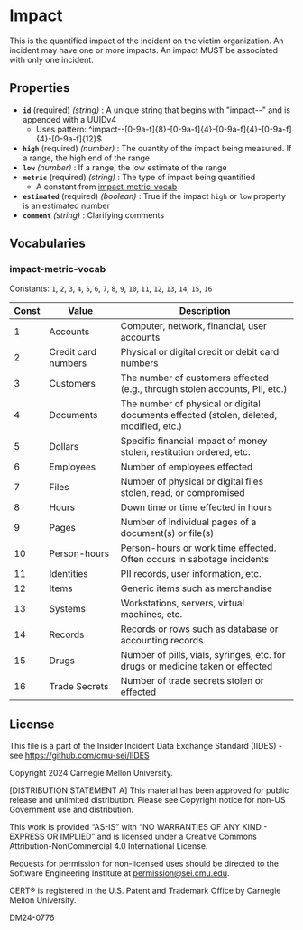 # Impact

This is the quantified impact of the incident on the victim organization. An incident may have one or more impacts. An impact MUST be associated with only one incident.

## Properties

- **`id`** (required) *(string)* : A unique string that begins with "impact--" and is appended with a UUIDv4
  - Uses pattern: ^impact--[0-9a-f]{8}-[0-9a-f]{4}-[0-9a-f]{4}-[0-9a-f]{4}-[0-9a-f]{12}$
- **`high`** (required) *(number)* : The quantity of the impact being measured. If a range, the high end of the range
- **`low`** *(number)* : If a range, the low estimate of the range
- **`metric`** (required) *(string)* : The type of impact being quantified
	- A constant from [impact-metric-vocab](#impact-metric-vocab)
- **`estimated`** (required) *(boolean)* : True if the impact `high` or `low` property is an estimated number
- **`comment`** *(string)* : Clarifying comments

## Vocabularies

### impact-metric-vocab

Constants: `1`, `2`, `3`, `4`, `5`, `6`, `7`, `8`, `9`, `10`, `11`, `12`, `13`, `14`, `15`, `16`

| Const | Value | Description |
| --- | --- | --- |
| 1 | Accounts | Computer, network, financial, user accounts|
| 2 | Credit card numbers | Physical or digital credit or debit card numbers|
| 3 | Customers | The number of customers effected (e.g., through stolen accounts, PII, etc.)|
| 4 | Documents | The number of physical or digital documents effected (stolen, deleted, modified, etc.)|
| 5 | Dollars | Specific financial impact of money stolen, restitution ordered, etc.|
| 6 | Employees | Number of employees effected|
| 7 | Files | Number of physical or digital files stolen, read, or compromised|
| 8 | Hours | Down time or time effected in hours|
| 9 | Pages | Number of individual pages of a document(s) or file(s)|
| 10 | Person-hours | Person-hours or work time effected. Often occurs in sabotage incidents|
| 11 | Identities | PII records, user information, etc.|
| 12 | Items | Generic items such as merchandise|
| 13 | Systems | Workstations, servers, virtual machines, etc.|
| 14 | Records | Records or rows such as database or accounting records|
| 15 | Drugs | Number of pills, vials, syringes, etc. for drugs or medicine taken or effected|
| 16 | Trade Secrets | Number of trade secrets stolen or effected|

## License
This file is a part of the Insider Incident Data Exchange Standard (IIDES) - see https://github.com/cmu-sei/IIDES

Copyright 2024 Carnegie Mellon University.

[DISTRIBUTION STATEMENT A] This material has been approved for public release and unlimited distribution.  Please see Copyright notice for non-US Government use and distribution.

This work is provided “AS-IS” with “NO WARRANTIES OF ANY KIND - EXPRESS OR IMPLIED” and is licensed under a Creative Commons Attribution-NonCommercial 4.0 International License.

Requests for permission for non-licensed uses should be directed to the Software Engineering Institute at permission@sei.cmu.edu.

CERT® is registered in the U.S. Patent and Trademark Office by Carnegie Mellon University.

DM24-0776
